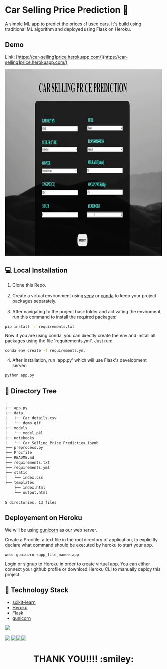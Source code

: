 
# Car Selling Price Prediction :blue_car:

A simple ML app to predict the prices of used cars.
It's build using traditional ML algorithm and deployed using Flask on Heroku.

## Demo
Link: [https://car-selling1price.herokuapp.com/](https://car-selling1price.herokuapp.com/)

<a href="https://car-selling1price.herokuapp.com/" align="center">
  <img width="1000" height="600" src="data/demo.gif">
</a>

## :computer: Local Installation

1. Clone this Repo. </br> </br>
2. Create a virtual environment using [venv](https://docs.python.org/3/tutorial/venv.html) or [conda](https://docs.conda.io/projects/conda/en/latest/user-guide/tasks/manage-environments.html) to keep your project packages separately. </br> </br>
3. After navigating to the project base folder and activating the enviroment, run this command to install the required packages:

```bash
pip install -r requirements.txt
```
Now if you are using conda, you can directly create the env and install all packages using the file 'requirements.yml'. Just run:
```bash
conda env create -f requirements.yml
```

4. After installation, run 'app.py' which will use Flask's development server:
```bash
python app.py
```
## :open_file_folder: Directory Tree
```
.
├── app.py
├── data
│   ├── Car_details.csv
│   └── demo.gif
├── models
│   └── model.pkl
├── notebooks
│   └── Car_Selling_Price_Prediction.ipynb
├── preprocess.py
├── Procfile
├── README.md
├── requirements.txt
├── requirements.yml
├── static
│   └── index.css
├── templates
    ├── index.html
    └── output.html
    
5 directories, 13 files
```

## Deployement on Heroku

We will be using [gunicorn](https://gunicorn.org/) as our web server.

Create a Procfile, a text file in the root directory of application, to explicitly declare what command should be executed by heroku to start your app.
```bash
web: gunicorn <app_file_name>:app
```
Login or signup to [Heroku](https://www.heroku.com/home) in order to create virtual app. You can either connect your github profile or download Heroku CLI to manually deploy this project.

## 🏁 Technology Stack

* [scikit-learn](https://scikit-learn.org/)
* [Heroku](https://www.heroku.com/home)
* [Flask](https://flask.palletsprojects.com/en/2.0.x/)
* [gunicorn](https://gunicorn.org/)

![](https://forthebadge.com/images/badges/made-with-python.svg)

[<img target="_blank" src="https://flask.palletsprojects.com/en/2.0.x/_images/flask-logo.png" width=170>](https://flask.palletsprojects.com/en/2.0.x/) [<img target="_blank" src="https://gunicorn.org/images/logo.jpg" width=280>](https://gunicorn.org/)[<img target="_blank" src="https://scikit-learn.org/stable/_static/scikit-learn-logo-small.png" width=200>](https://scikit-learn.org/)[<img target="_blank" src="https://seekvectorlogo.net/wp-content/uploads/2018/12/heroku-vector-logo.png" width=280>](https://www.heroku.com/home)

<h1 align = 'center'> THANK YOU!!!! :smiley:</h1>
